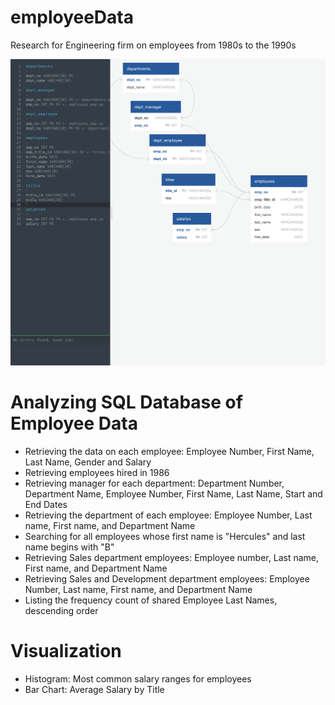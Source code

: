 # employeeData
Research for Engineering firm on employees from 1980s to the 1990s

![ERD](https://github.com/ph1-618O/employeeData/blob/master/ERD.png)

# Analyzing SQL Database of Employee Data
  - Retrieving the data on each employee: Employee Number, First Name, Last Name, Gender and Salary
  - Retrieving employees hired in 1986
  - Retrieving manager for each department: Department Number, Department Name, Employee Number, First Name, Last Name, Start and End Dates
  - Retrieving the department of each employee: Employee Number, Last name, First name, and Department Name
  - Searching for all employees whose first name is "Hercules" and last name begins with "B"
  - Retrieving Sales department employees: Employee number, Last name, First name, and Department Name
  - Retrieving Sales and Development department employees: Employee Number, Last name, First name, and Department Name
  - Listing the frequency count of shared Employee Last Names, descending order
 # Visualization
  - Histogram: Most common salary ranges for employees
  - Bar Chart: Average Salary by Title
